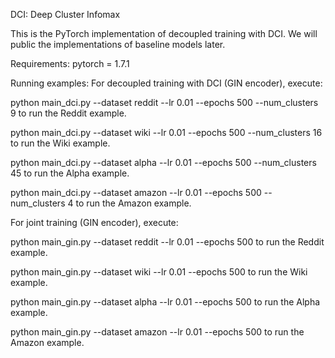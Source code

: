 DCI: Deep Cluster Infomax

This is the PyTorch implementation of decoupled training with DCI. We will public the implementations of baseline models later.

Requirements:
pytorch = 1.7.1

Running examples:
For decoupled training with DCI (GIN encoder), execute:

python main_dci.py --dataset reddit --lr 0.01 --epochs 500 --num_clusters 9 to run the Reddit example.

python main_dci.py --dataset wiki --lr 0.01 --epochs 500 --num_clusters 16 to run the Wiki example.

python main_dci.py --dataset alpha --lr 0.01 --epochs 500 --num_clusters 45 to run the Alpha example.

python main_dci.py --dataset amazon --lr 0.01 --epochs 500 --num_clusters 4 to run the Amazon example.


For joint training (GIN encoder), execute:

python main_gin.py --dataset reddit --lr 0.01 --epochs 500 to run the Reddit example.

python main_gin.py --dataset wiki --lr 0.01 --epochs 500 to run the Wiki example.

python main_gin.py --dataset alpha --lr 0.01 --epochs 500 to run the Alpha example.

python main_gin.py --dataset amazon --lr 0.01 --epochs 500 to run the Amazon example.